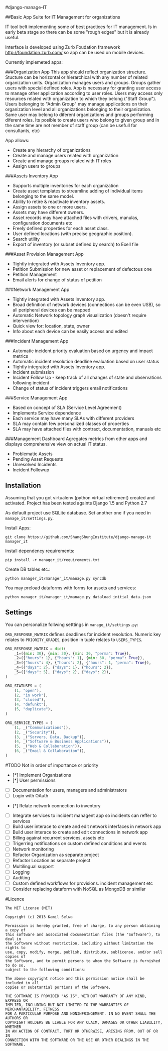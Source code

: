 #django-manage-IT

##Basic App Suite for IT Management for organizations
 
IT tool belt implementing some of best practices for IT management. Is in early beta stage so there can be some "rough edges" but it is already useful.

Interface is developed using Zurb Foudation framework http://foundation.zurb.com/ so app can be used on mobile devices.

Currently implemeted apps:

###Organization App
This app should reflect organization structure. Stucture can be horizontal or hierarchical with any number of related organization units.
Organization manages users and groups.
Groups gather users with special defined roles. App is necessary for granting user access to manage other application according to user roles.
Users may access only resources related with organization to which they belong ("Staff Group"). Users belonging to "Admin Group" may manage applications on their organization level and all organizations belonging to their organization. Same user may belong to diferent organizations and groups performing diferent roles. Its posible to create users who belong to given group and in the same time are not member of staff group (can be usefull for consultants, etc)

App allows:

* Create any hierarchy of organizations
* Create and manage users related with organization
* Create and manage groups related with IT roles
* Assign users to groups

###Assets Inventory App

* Supports multiple inventories for each organization
* Create asset templates to streamline adding of individual items belonging to the same model.
* Ability to retire & reactivate inventory assets.
* Assign assets to one or more users.
* Assets may have different owners.
* Asset records may have attached files with drivers, manulas, configuration documents etc
* Freely defined properties for each asset class.
* User defined locations (with precise geographic position). 
* Search utility
* Export of inventory (or subset defined by search) to Exell file

###Asset Provision Management App

* Tightly integrated with Assets Inventory app.
* Petition Submission for new asset or replacement of defectous one
* Petition Management 
* Email alerts for change of status of petition

###Network Management App

* Tightly integrated with Assets Inventory app.
* Broad definition of network devices (connections can be even USB), so all peripheral devices can be mapped
* Automatic Network topology graph visualization (doesn't require intervention)
* Quick view for: location, state, owner
* Info about each device can be easily access and edited

###Incident Management App

* Automatic incident priority evaluation based on urgency and impact metrics
* Automatic incident resolution deadline evaluation based on user status
* Tightly integrated with Assets Inventory app.
* Incident submission 
* Incident Follow Up - keep track of all changes of state and observations following incident
* Change of status of incident triggers email notifications


###Service Management App

* Based on concept of SLA (Service Level Agreement)
* Implements Service dependence
* Each service may have many SLAs with different providers
* SLA may contain few personalized classes of properties
* SLA may have attached files with contract, documentation, manuals etc

###Management Dashboard
Agregates metrics from other apps and displays comprehensive view on actual IT status. 

* Problematic Assets
* Pending Asset Requests
* Unresolved Incidents
* Incident Followup


Installation
------------
Assuming that you got virtualenv (python virtual retirement) created and activated.
Project has been tested againts Django 1.5 and Python 2.7

As default project use SQLite database. Set another one if you need in `manage_it/settings.py`.

Install Apps:

    git clone https://github.com/ShangShungInstitute/django-manage-it manager_it

Install dependency requirements:

    pip install -r manager_it/requirements.txt

Create DB tables etc.:

    python manager_it/manager_it/manage.py syncdb

You may preload dataforms with forms for assets and services:

    python manager_it/manager_it/manage.py dataload initial_data.json

Settings
--------
You can personalize follwing setttings in `manage_it/settings.py`:

`ORG_RESPONSE_MATRIX` defines deadlines for incident resolution. Numeric key relates to `PRIORITY_GRADES`, position in tuple relates to `USERS_TYPES`. 
```python
ORG_RESPONSE_MATRIX = dict(
    _1=({min: 30}, {min: 30}, {min: 30, "perma": True}),
    _2=({"hours": 1}, {"hours": 1}, {min: 30, "perma": True}),
    _3=({"hours": 4}, {"hours": 2}, {"hours": 1, "perma": True}),
    _4=({"days": 2}, {"days": 1}, {"hours": 2}),
    _5=({"days": 5}, {"days": 2}, {"days": 2}),
)

ORG_STATUSES = (
    (1, "open"),
    (2, "in work"),
    (3, "closed"),
    (4, "defunkt"),
    (5, "duplicate"),
)

ORG_SERVICE_TYPES = (
    (1, _("Communications")),
    (2, _("Security")),
    (3, _("Servers, Data, Backup")),
    (4, _("Software & Business Applications")),
    (5, _("Web & Collaboration")),
    (6, _("Email & Collaboration")),
)
```
#TODO
Not in order of importance or priority

* [*] Implement Organizations
* [*] User permissions
* [ ] Documentation for users, managers and administrators
* [ ] Login with OAuth
* [*] Relate network connection to inventory
* [ ] Integrate services to incident managent app so incidents can reffer to services
* [ ] Build user interace to create and edit network interfaces in network app
* [ ] Build user interace to create and edit connections in network app
* [ ] Billing against recurrent services, assets etc
* [ ] Trigerring notifications on custom defined conditions and events
* [ ] Network monitoring
* [ ] Refactor Organization as separate project
* [ ] Refactor Location as separate project
* [ ] Multilingual support
* [ ] Logging
* [ ] Auditing 
* [ ] Custom defined workflows for provisions. incident management etc
* [ ] Consider replacing dataform with NoSQL as MongoDB or similar

#Licence
```
The MIT License (MIT)

Copyright (c) 2013 Kamil Selwa

Permission is hereby granted, free of charge, to any person obtaining a copy of
this software and associated documentation files (the "Software"), to deal in
the Software without restriction, including without limitation the rights to
use, copy, modify, merge, publish, distribute, sublicense, and/or sell copies of
the Software, and to permit persons to whom the Software is furnished to do so,
subject to the following conditions:

The above copyright notice and this permission notice shall be included in all
copies or substantial portions of the Software.

THE SOFTWARE IS PROVIDED "AS IS", WITHOUT WARRANTY OF ANY KIND, EXPRESS OR
IMPLIED, INCLUDING BUT NOT LIMITED TO THE WARRANTIES OF MERCHANTABILITY, FITNESS
FOR A PARTICULAR PURPOSE AND NONINFRINGEMENT. IN NO EVENT SHALL THE AUTHORS OR
COPYRIGHT HOLDERS BE LIABLE FOR ANY CLAIM, DAMAGES OR OTHER LIABILITY, WHETHER
IN AN ACTION OF CONTRACT, TORT OR OTHERWISE, ARISING FROM, OUT OF OR IN
CONNECTION WITH THE SOFTWARE OR THE USE OR OTHER DEALINGS IN THE SOFTWARE.
```

